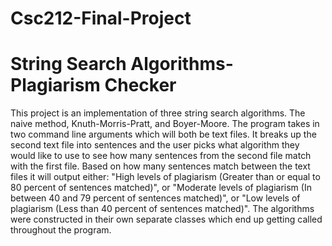 # Csc212-Final-Project
# String Search Algorithms- Plagiarism Checker 
This project is an implementation of three string search algorithms. The naive method, Knuth-Morris-Pratt, and Boyer-Moore. The program takes in two command line arguments which will both be text files. It breaks up the second text file into sentences and the user picks what algorithm they would like to use to see how many sentences from the second file match with the first file. Based on how many sentences match between the text files it will output either: "High levels of plagiarism (Greater than or equal to 80 percent of sentences matched)", or "Moderate levels of plagiarism (In between 40 and 79 percent of sentences matched)", or "Low levels of plagiarism (Less than 40 percent of sentences matched)". The algorithms were constructed in their own separate classes which end up getting called throughout the program. 


